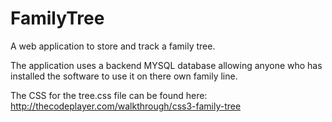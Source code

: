 FamilyTree
==========

A web application to store and track a family tree.

The application uses a backend MYSQL database allowing anyone who has installed the software to use it on there own family line.

The CSS for the tree.css file can be found here: http://thecodeplayer.com/walkthrough/css3-family-tree
